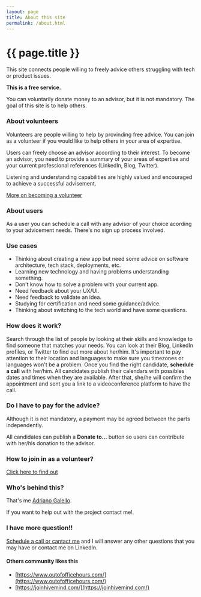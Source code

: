 ```yaml
---
layout: page
title: About this site
permalink: /about.html
---
```


# {{ page.title }}

This site connects people willing to freely advice others struggling with tech or product issues.

**This is a free service.** 

You can voluntarily donate money to an advisor, but it is not mandatory. The goal of this site is to help others.

### About volunteers

Volunteers are people willing to help by provinding free advice. You can join as a volunteer if you would like to help others in your area of expertise. 

Users can freely choose an advisor according to their interest. To become an advisor, you need to provide a summary of your areas of expertise and your current professional references (LinkedIn, Blog, Twitter). 

Listening and understanding capabilities are highly valued and encouraged to achieve a successful advisement.

[More on becoming a volunteer](/join.html)

### About users

As a user you can schedule a call with any advisor of your choice acording to your advicement needs. There's no sign up process involved.

### Use cases

- Thinking about creating a new app but need some advice on software architecture, tech stack, deployments, etc.
- Learning new technology and having problems understanding something.
- Don't know how to solve a problem with your current app.
- Need feedback about your UX/UI.
- Need feedback to validate an idea.
- Studying for certification and need some guidance/advice.
- Thinking about switching to the tech world and have some questions.

### How does it work?

Search through the list of people by looking at their skills and knowledge to find someone that matches your needs. You can look at their Blog, LinkedIn profiles, or Twitter to find out more about her/him.
It's important to pay attention to their location and languages to make sure you timezones or languages won't be a problem.
Once you find the right candidate, **schedule a call** with her/him. All candidates publish their calendars with possibles dates and times when they are available. After that, she/he will confirm the appointment and sent you a link to a videoconference platform to have the call.

### Do I have to pay for the advice?

Although it is not mandatory, a payment may be agreed between the parts independently.

All candidates can publish a **Donate to...** button so users can contribute with her/his donation to the advisor.

### How to join in as a volunteer?
[Click here to find out](/join.html)

### Who's behind this?
That's me [Adriano Galello](/adriano.galello).

If you want to help out with the project contact me!. 

### I have more question!!
[Schedule a call or cantact me](/adriano.galello) and I will answer any other questions that you may have or contact me on LinkedIn.

#### Others community likes this

- [https://www.outofofficehours.com/](https://www.outofofficehours.com/)
- [https://joinhivemind.com/](https://joinhivemind.com/)
